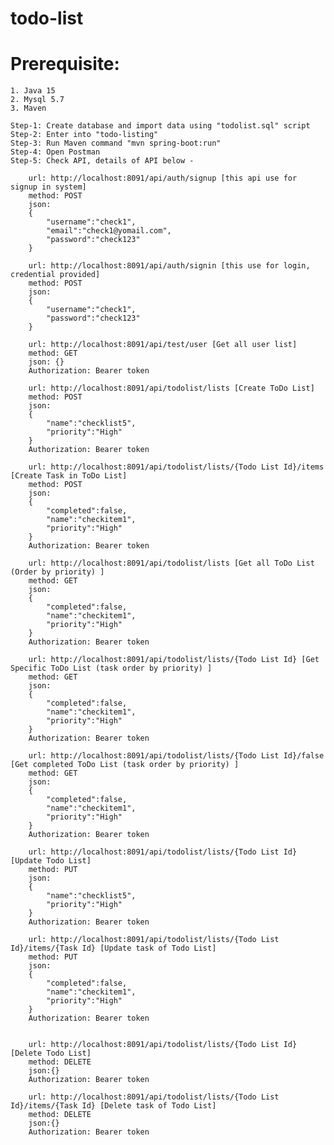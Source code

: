 # todo-list

# Prerequisite:
    1. Java 15
    2. Mysql 5.7
    3. Maven

    Step-1: Create database and import data using "todolist.sql" script
    Step-2: Enter into "todo-listing"
    Step-3: Run Maven command "mvn spring-boot:run"
    Step-4: Open Postman
    Step-5: Check API, details of API below -

        url: http://localhost:8091/api/auth/signup [this api use for signup in system]
        method: POST
        json: 
        {
            "username":"check1",
            "email":"check1@yomail.com",
            "password":"check123"
        }

        url: http://localhost:8091/api/auth/signin [this use for login, credential provided]
        method: POST
        json: 
        {
            "username":"check1",
            "password":"check123"
        }

        url: http://localhost:8091/api/test/user [Get all user list]
        method: GET
        json: {}
        Authorization: Bearer token

        url: http://localhost:8091/api/todolist/lists [Create ToDo List]
        method: POST
        json: 
        {
            "name":"checklist5",
            "priority":"High"
        }
        Authorization: Bearer token

        url: http://localhost:8091/api/todolist/lists/{Todo List Id}/items [Create Task in ToDo List]
        method: POST
        json: 
        {
            "completed":false,
            "name":"checkitem1",
            "priority":"High"
        }
        Authorization: Bearer token

        url: http://localhost:8091/api/todolist/lists [Get all ToDo List (Order by priority) ]
        method: GET
        json: 
        {
            "completed":false,
            "name":"checkitem1",
            "priority":"High"
        }
        Authorization: Bearer token

        url: http://localhost:8091/api/todolist/lists/{Todo List Id} [Get Specific ToDo List (task order by priority) ]
        method: GET
        json: 
        {
            "completed":false,
            "name":"checkitem1",
            "priority":"High"
        }
        Authorization: Bearer token

        url: http://localhost:8091/api/todolist/lists/{Todo List Id}/false [Get completed ToDo List (task order by priority) ]
        method: GET
        json: 
        {
            "completed":false,
            "name":"checkitem1",
            "priority":"High"
        }
        Authorization: Bearer token

        url: http://localhost:8091/api/todolist/lists/{Todo List Id} [Update Todo List]
        method: PUT
        json: 
        {
            "name":"checklist5",
            "priority":"High"
        }
        Authorization: Bearer token

        url: http://localhost:8091/api/todolist/lists/{Todo List Id}/items/{Task Id} [Update task of Todo List]
        method: PUT
        json: 
        {
            "completed":false,
            "name":"checkitem1",
            "priority":"High"
        }
        Authorization: Bearer token


        url: http://localhost:8091/api/todolist/lists/{Todo List Id} [Delete Todo List]
        method: DELETE
        json:{}
        Authorization: Bearer token

        url: http://localhost:8091/api/todolist/lists/{Todo List Id}/items/{Task Id} [Delete task of Todo List]
        method: DELETE
        json:{}
        Authorization: Bearer token
